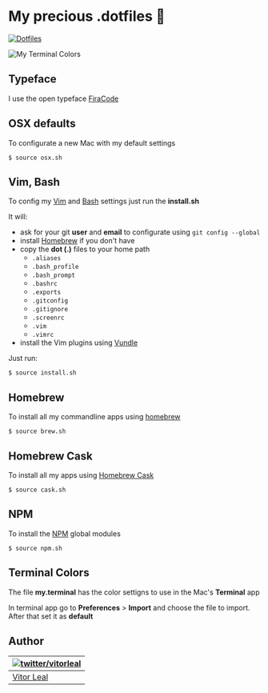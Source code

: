 # My precious .dotfiles :gem:

[![Dotfiles](https://img.shields.io/badge/dot-files-green.svg)](https://dotfiles.github.io/)

![My Terminal Colors](http://i.imgur.com/oGP6knz.png)


## Typeface

I use the open typeface  [FiraCode](https://github.com/tonsky/FiraCode)


## OSX defaults

To configurate a new Mac with my default settings

```
$ source osx.sh
```


## Vim, Bash

To config my [Vim](http://www.vim.org/) and [Bash](http://en.wikipedia.org/wiki/Bash_(Unix_shell)) settings just run the **install.sh**

It will:
- ask for your git **user** and **email** to configurate using `git config --global`
- install [Homebrew](http://brew.sh/) if you don't have
- copy the **dot (.)** files to your home path
  -  `.aliases`
  - `.bash_profile`
  - `.bash_prompt`
  - `.bashrc`
  - `.exports`
  - `.gitconfig`
  - `.gitignore`
  - `.screenrc`
  - `.vim`
  - `.vimrc`
- install the Vim plugins using [Vundle](https://github.com/VundleVim/Vundle.vim)

Just run:

```
$ source install.sh
```


## Homebrew

To install all my commandline apps using [homebrew](http://brew.sh/)

```
$ source brew.sh
```


## Homebrew Cask

To install all my apps using [Homebrew Cask](http://caskroom.io/)

```
$ source cask.sh
```


## NPM

To install the [NPM](http://npmjs.com) global modules

```
$ source npm.sh
```


## Terminal Colors

The file **my.terminal** has the color settigns to use in the Mac's **Terminal** app

In terminal app go to **Preferences** > **Import** and choose the file to import. After that set it as **default**


## Author

| [![twitter/vitorleal](http://gravatar.com/avatar/e133221d7fbc0dee159dca127d2f6f00?s=80)](http://twitter.com/vitorleal "Follow @vitorleal on Twitter") |
|---|
| [Vitor Leal](http://vitorleal.com) |

